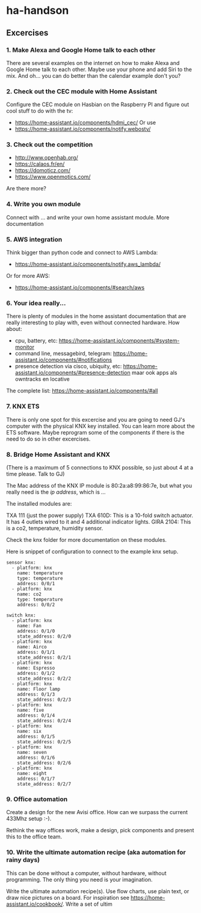 # ha-handson

## Excercises

### 1. Make Alexa and Google Home talk to each other

There are several examples on the internet on how to make Alexa and Google Home talk to each other. Maybe use your phone and add Siri to the mix. And oh... you can do better than the calendar example don't you?

### 2. Check out the CEC module with Home Assistant

Configure the CEC module on Hasbian on the Raspberry PI and figure out cool stuff to do with the tv:
* https://home-assistant.io/components/hdmi_cec/
Or use 
* https://home-assistant.io/components/notify.webostv/

### 3. Check out the competition

* http://www.openhab.org/
* https://calaos.fr/en/
* https://domoticz.com/
* https://www.openmotics.com/

Are there more?

### 4. Write you own module

Connect with ... and write your own home assistant module. More documentation  

### 5. AWS integration

Think bigger than python code and connect to AWS Lambda:

* https://home-assistant.io/components/notify.aws_lambda/

Or for more AWS:
 
* https://home-assistant.io/components/#search/aws


### 6. Your idea really...

There is plenty of modules in the home assistant documentation that are really interesting to play with, even without connected hardware. How about:

* cpu, battery, etc: https://home-assistant.io/components/#system-monitor 
* command line, messagebird, telegram: https://home-assistant.io/components/#notifications
* presence detection via cisco, ubiquity, etc: https://home-assistant.io/components/#presence-detection maar ook apps als owntracks en locative

The complete list: https://home-assistant.io/components/#all

### 7. KNX ETS

There is only one spot for this excercise and you are going to need GJ's computer with the physical KNX key installed. You can learn more about the ETS software. Maybe reprogram some of the components if there is the need to do so in other excercises.

### 8. Bridge Home Assistant and KNX

(There is a maximum of 5 connections to KNX possible, so just about 4 at a time please. Talk to GJ)

The Mac address of the KNX IP module is 80:2a:a8:99:86:7e, but what you really need is the *ip address*, which is *...*

The installed modules are:
 
TXA 111 (just the power supply)
TXA 610D: This is a 10-fold switch actuator. It has 4 outlets wired to it and 4 additional indicator lights.
GIRA 2104: This is a co2, temperature, humidity sensor.

Check the knx folder for more documentation on these modules.

Here is snippet of configuration to connect to the example knx setup. 

```
sensor knx:                 
  - platform: knx           
    name: temperature       
    type: temperature       
    address: 0/0/1          
  - platform: knx           
    name: co2
    type: temperature       
    address: 0/0/2          

switch knx:                 
  - platform: knx           
    name: Fan               
    address: 0/1/0          
    state_address: 0/2/0    
  - platform: knx           
    name: Airco             
    address: 0/1/1          
    state_address: 0/2/1    
  - platform: knx           
    name: Espresso
    address: 0/1/2          
    state_address: 0/2/2
  - platform: knx           
    name: Floor lamp        
    address: 0/1/3          
    state_address: 0/2/3
  - platform: knx           
    name: five              
    address: 0/1/4          
    state_address: 0/2/4
  - platform: knx           
    name: six               
    address: 0/1/5          
    state_address: 0/2/5
  - platform: knx           
    name: seven             
    address: 0/1/6
    state_address: 0/2/6
  - platform: knx
    name: eight
    address: 0/1/7
    state_address: 0/2/7
```

### 9. Office automation

Create a design for the new Avisi office. How can we surpass the current 433Mhz setup :-). 

Rethink the way offices work, make a design, pick components and present this to the office team.

### 10. Write the ultimate automation recipe (aka automation for rainy days)

This can be done without a computer, without hardware, without programming. The only thing you need is your imagination.

Write the ultimate automation recipe(s). Use flow charts, use plain text, or draw nice pictures on a board.
For inspiration see https://home-assistant.io/cookbook/.
Write a set of ultim
